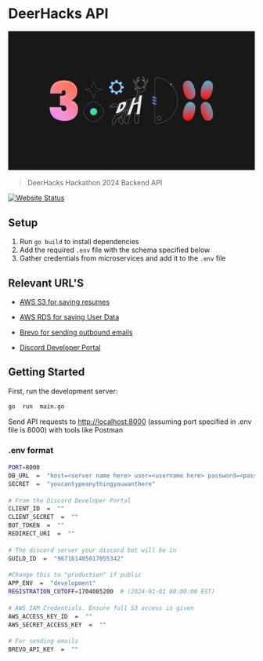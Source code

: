 
# DeerHacks API


[![DeerHacks Image](https://github.com/utmmcss/deerhacks/blob/c097731ac1a95f138462fbac6aa87ed0c7bfd191/public/backgrounds/collage.jpg?raw=true)](https://deerhacks.ca)

> DeerHacks Hackathon 2024 Backend API

[![Website Status](https://img.shields.io/website?down_color=red&down_message=offline&up_color=green&up_message=online&url=https%3A%2F%2Fdeerhacks.ca)](https://deerhacks.ca)

## Setup

1. Run `go build` to install dependencies
2. Add the required `.env` file with the schema specified below
3. Gather credentials from microservices and add it to the `.env` file

## Relevant URL'S

- [AWS S3 for saving resumes](https://aws.amazon.com/s3/pricing/?p=pm&c=s3&z=4)

- [AWS RDS for saving User Data](https://aws.amazon.com/rds/pricing/?p=ft&c=db)

- [Brevo for sending outbound emails](https://onboarding.brevo.com/account/register)

- [Discord Developer Portal](https://discord.com/developers/docs/intro)

  

## Getting Started

First, run the development server:

```bash
go  run  main.go
```

Send API requests to [http://localhost:8000](http://localhost:8000) (assuming port specified in .env file is 8000) with tools like Postman

### .env format

  

```bash
PORT=8000
DB_URL  =  "host=<server name here> user=<username here> password=<password here> dbname=<same as username> port=5432 sslmode=disable"
SECRET  =  "youcantypeanythingyouwanthere"

# From the Discord Developer Portal
CLIENT_ID  =  ""
CLIENT_SECRET  =  ""
BOT_TOKEN  =  ""
REDIRECT_URI  =  ""

# The discord server your discord bot will be in
GUILD_ID  =  "967161405017055342"

#Change this to "production" if public
APP_ENV  =  "development"
REGISTRATION_CUTOFF=1704085200  # (2024-01-01 00:00:00 EST)

# AWS IAM Credentials. Ensure full S3 access is given
AWS_ACCESS_KEY_ID  =  ""
AWS_SECRET_ACCESS_KEY  =  ""

# For sending emails
BREVO_API_KEY  =  ""
```